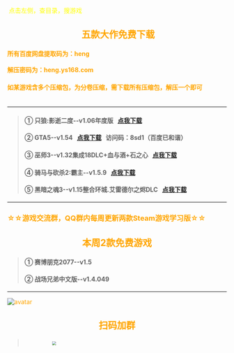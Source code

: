 <head>
          <!-- Place your kit's code here -->
          <script src="https://kit.fontawesome.com/911b022eab.js" crossorigin="anonymous"></script>
</head>
<font face="黑体"><font color=yellow><i class="fa-solid fa-arrow-left-long"></i>&nbsp;点击左侧，查目录，搜游戏<br></font></font>

## <center><i class="fa-solid fa-gamepad"></i></i>&nbsp;<font color=orange>五款大作免费下载<center>
#### 所有百度网盘提取码为：<font color=orange>heng</font>   <br> <br>解压密码为：<font color=orange>heng.ys168.com</font>
#### 如某游戏含多个压缩包，为分卷压缩，需<font color=orange>下载所有压缩包</font>，解压一个即可<br><br>
------------------------------------------------------------------------------

>#### ① 只狼:影逝二度--v1.06年度版 &nbsp;&nbsp;<font color=chocolate>[点我下载](https://pan.baidu.com/s/1NabO2xGNDj88rNrIBwyfjw)</font>
>#### ② GTA5--v1.54 &nbsp;&nbsp;<font color=chocolate>[点我下载](https://cloud.189.cn/t/7vM7Nzb267z2)</font>   &nbsp;&nbsp;访问码：8sd1（百度已和谐）
>#### ③ 巫师3--v1.32集成18DLC+血与酒+石之心 &nbsp;&nbsp;<font color=chocolate>[点我下载](https://pan.baidu.com/s/1ya3PT-Z5RjpXSfSLHqkyVQ)</font>
>#### ④ 骑马与砍杀2:霸主--v1.5.9 &nbsp;&nbsp;<font color=chocolate>[点我下载](https://pan.baidu.com/s/1Q9yCP8dv0X2JinxwzP4LUA)</font>
>#### ⑤ 黑暗之魂3--v1.15整合环城.艾雷德尔之烬DLC &nbsp;&nbsp;<font color=chocolate>[点我下载](https://pan.baidu.com/s/1PQiBCmCbd6rwXuE3kcuh2w)</font>

-------------------------------------------------------------------------------

### ☆☆游戏交流群，QQ群内每周更新两款Steam游戏学习版☆☆
## **<center>本周2款免费游戏<center>**
><h4> ① 赛博朋克2077--v1.5</h4>
><h4> ② 战场兄弟中文版--v1.4.049</h4>

---

![avatar](/img/qwj.jpg)

## **<center><font color=orange>扫码加群</font><center>**

>&nbsp;&nbsp;&nbsp;&nbsp;&nbsp;&nbsp;&nbsp;&nbsp;&nbsp;&nbsp;&nbsp;&nbsp;&nbsp;&nbsp;&nbsp;&nbsp;<img src="/img/qqun.jpg" style="zoom:55%">